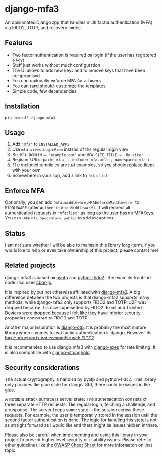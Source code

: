 # django-mfa3

An opinionated Django app that handles multi factor authentication (MFA) via
FIDO2, TOTP, and recovery codes.

## Features

-   Two factor authentication is required on login (if the user has registered a key)
-   Stuff just works without much configuration
-   The UI allows to add new keys and to remove keys that have been compromised
-   You can optionally enforce MFA for all users
-   You can (and should) customize the templates
-   Simple code, few dependencies

## Installation

```
pip install django-mfa3
```

## Usage

1.  Add `'mfa'` to `INSTALLED_APPS`
2.  Use `mfa.views.LoginView` instead of the regular login view
3.  Set `MFA_DOMAIN = 'example.com'` and `MFA_SITE_TITLE = 'My site'`
4.  Register URLs: `path('mfa/', include('mfa.urls', namespace='mfa')`
5.  The included templates are just examples, so you should [replace them](https://docs.djangoproject.com/en/stable/howto/overriding-templates/) with your own
6.  Somewhere in your app, add a link to `'mfa:list'`

## Enforce MFA

Optionally, you can add `'mfa.middleware.MFAEnforceMiddleware'` to `MIDDLEWARE`
(after `AuthenticationMiddleware`!). It will redirect all authenticated
requests to `'mfa:list'` as long as the user has no MFAKeys. You can use
`mfa.decorators.public` to add exceptions.

## Status

I am not sure whether I will be able to maintain this library long-term. If you
would like to help or even take ownership of this project, please contact me!

## Related projects

django-mfa3 is based on [pyotp](https://github.com/pyauth/pyotp) and
[python-fido2](https://github.com/Yubico/python-fido2). The example frontend
code also uses [cbor-js](https://www.npmjs.com/package/cbor-js).

It is inspired by but not otherwise affiliated with
[django-mfa2](https://github.com/mkalioby/django-mfa2).
A big difference between the two projects is that django-mfa2 supports many
methods, while django-mfa3 only supports FIDO2 and TOTP. U2F was dropped
because it is now superseded by FIDO2. Email and Trusted Devices were dropped
because I felt like they have inferior security properties compared to FIDO2
and TOTP.

Another major inspiration is
[django-otp](https://github.com/django-otp/django-otp). It is probably the most
mature library when it comes to two factor authentication in django. However,
its [basic structure is not compatible with
FIDO2](https://github.com/django-otp/django-otp/issues/40).

It is recommended to use django-mfa3 with
[django-axes](https://github.com/jazzband/django-axes) for rate limiting. It is
also compatible with
[django-stronghold](https://github.com/mgrouchy/django-stronghold/).

## Security considerations

The actual cryptography is handled by pyotp and python-fido2. This library only
provides the glue code for django. Still, there could be issues in the glue.

A notable attack surface is server state: The authentication consists of three
separate HTTP requests: The regular login, fetching a challenge, and a
response. The server keeps some state in the session across these requests. For
example, the user is temporarily stored in the session until the second factor
authentication is done. The logic for handling this state is not as straight
forward as I would like and there might be issues hidden in there.

Please also be careful when implementing and using this library in your project
to prevent higher level security or usability issues. Please refer to other
guidelines like the
[OWASP Cheat Sheet](https://cheatsheetseries.owasp.org/cheatsheets/Multifactor_Authentication_Cheat_Sheet.html)
for more informaton on that topic.
